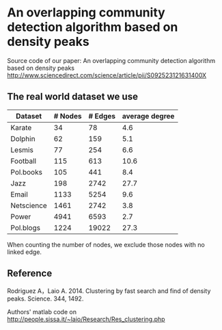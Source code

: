 # An overlapping community detection algorithm based on density peaks
Source code of our paper: An overlapping community detection algorithm based on density peaks
http://www.sciencedirect.com/science/article/pii/S092523121631400X

## The real world dataset we use

| Dataset  | # Nodes | # Edges | average degree |
| ------------- | ------------- | ------------- | ------------- |
| Karate  | 34  | 78  | 4.6  |
| Dolphin  | 62  | 159  | 5.1  |
| Lesmis  | 77  | 254  | 6.6  |
| Football  | 115  | 613  | 10.6  |
| Pol.books  | 105  | 441  | 8.4  |
| Jazz  | 198  | 2742  | 27.7  |
| Email  | 1133  | 5254  | 9.6  |
| Netscience  | 1461  | 2742  | 3.8  |
| Power  | 4941  | 6593  | 2.7  |
| Pol.blogs  | 1224  | 19022  | 27.3  |

When counting the number of nodes, we exclude those nodes with no linked edge.

## Reference
Rodriguez A，Laio A. 2014. Clustering by fast search and find of density peaks.  Science. 344, 1492.

Authors' matlab code on http://people.sissa.it/~laio/Research/Res_clustering.php
